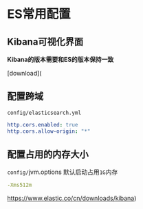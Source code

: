 # ES常用配置

## Kibana可视化界面

**Kibana的版本需要和ES的版本保持一致**

[download](

## 配置跨域

`config/elasticsearch.yml`

```yml
http.cors.enabled: true
http.cors.allow-origin: "*"
```

## 配置占用的内存大小

`config/`jvm.options 默认启动占用`1G`内存

```yml
-Xms512m
```

https://www.elastic.co/cn/downloads/kibana)

